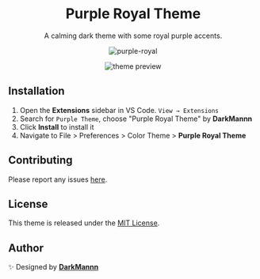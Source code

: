 <div align="center">

# Purple Royal Theme

A calming dark theme with some royal purple accents.

![purple-royal](https://drive.google.com/uc?export=view&id=1fiPb7LInvs-s6F3B9KK3MUIQMa8gBIHv)

![theme preview](https://drive.google.com/uc?export=view&id=1p6d5po6tOg6FaVyTEukPQ9eby5kVhbxP)

</div>

## Installation

1. Open the **Extensions** sidebar in VS Code. `View → Extensions`
1. Search for `Purple Theme`, choose "Purple Royal Theme" by **DarkMannn**
1. Click **Install** to install it
2. Navigate to File > Preferences > Color Theme > **Purple Royal Theme**

## Contributing

Please report any issues [here](https://github.com/DarkMannn/purple-royal-vscode-theme/issues).

## License

This theme is released under the [MIT License](https://github.com/DarkMannn/purple-royal-vscode-theme/blob/main/LICENSE.md).

## Author
✨ Designed by **[DarkMannn](https://darkmannn.dev)**
